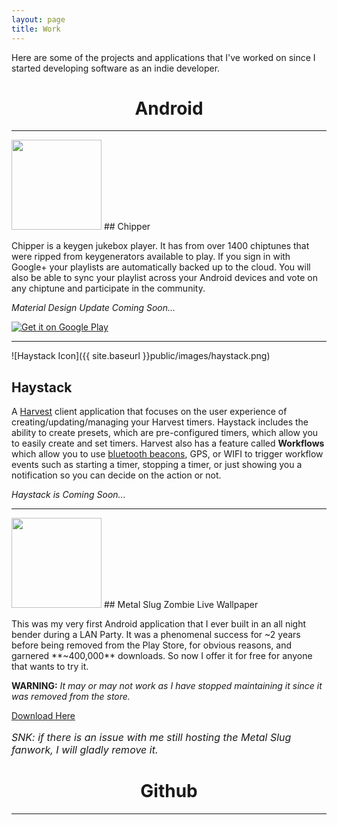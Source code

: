 ```yaml
---
layout: page
title: Work
---
```


<p class="lead">
Here are some of the projects and applications that I've worked on since I started developing software as an indie developer.
</p>

<h1 align="center">Android</h1>

---

<img src="{{ site.baseurl }}public/images/chipper.png" style="width: 144px;height: 144px;"/>
## Chipper

Chipper is a keygen jukebox player. It has from over 1400 chiptunes that were ripped from keygenerators available to play. If you sign in with Google+ your playlists are automatically backed up to the cloud. You will also be able to sync your playlist across your Android devices and vote on any chiptune and participate in the community.

_Material Design Update Coming Soon..._

<a href="https://play.google.com/store/apps/details?id=com.r0adkll.chipper">
  <img alt="Get it on Google Play"
       src="https://developer.android.com/images/brand/en_generic_rgb_wo_45.png" />
</a>

---

![Haystack Icon]({{ site.baseurl }}public/images/haystack.png)
## Haystack

A [Harvest](https://www.getharvest.com) client application that focuses on the user experience of creating/updating/managing your Harvest timers. Haystack includes the ability to create presets, which are pre-configured timers, which allow you to easily create and set timers. Harvest also has a feature called **Workflows** which allow you to use [bluetooth beacons](http://estimote.com), GPS, or WIFI to trigger workflow events such as starting a timer, stopping a timer, or just showing you a notification so you can decide on the action or not.

_Haystack is Coming Soon..._

---
<img src="{{ site.baseurl }}public/images/mszombies.png" style="width: 144px;height: 144px;"/>
## Metal Slug Zombie Live Wallpaper

This was my very first Android application that I ever built in an all night bender during a LAN Party. It was a phenomenal success for ~2 years before being removed from the Play Store, for obvious reasons, and garnered **~400,000** downloads. So now I offer it for free for anyone that wants to try it.  

**WARNING:** _It may or may not work as I have stopped maintaining it since it was removed from the store._

[Download Here](https://www.dropbox.com/s/4foyok6ttwxhxqx/ZombieLiveWallpaper.apk?dl=0)

<p style="font-size: 12pt;"><i>SNK: if there is an issue with me still hosting the Metal Slug fanwork, I will gladly remove it. </i></p>

<h1 align="center">Github</h1>

---

<div class="github-card" data-github="r0adkll" data-width="400" data-height="" data-theme="default"></div>
<script src="//cdn.jsdelivr.net/github-cards/latest/widget.js"></script>

<div class="github-card" data-github="52inc" data-width="400" data-height="" data-theme="default"></div>
<script src="//cdn.jsdelivr.net/github-cards/latest/widget.js"></script>
